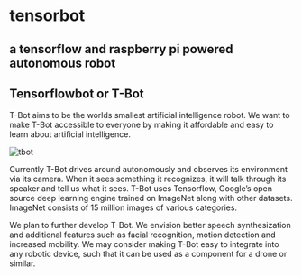 # tensorbot

## a tensorflow and raspberry pi powered autonomous robot


## Tensorflowbot or T-Bot

T-Bot aims to be the worlds smallest artificial intelligence robot. We want to make T-Bot accessible to everyone by making it affordable and easy to learn about artificial intelligence.

![tbot](https://d3vv6lp55qjaqc.cloudfront.net/items/0j1C2l271p3Z1C181k3M/Image%202016-12-19%20at%208.10.49%20AM.jpg?X-CloudApp-Visitor-Id=1538022)

Currently T-Bot drives around autonomously and observes its environment via its camera. When it sees something it recognizes, it will talk through its speaker and tell us what it sees. T-Bot uses Tensorflow, Google’s open source deep learning engine trained on ImageNet along with other datasets. ImageNet consists of 15 million images of various categories.

We plan to further develop T-Bot. We envision better speech synthesization and additional features such as facial recognition, motion detection and increased mobility. We may consider making T-Bot easy to integrate into any robotic device, such that it can be used as a component for a drone or similar.



